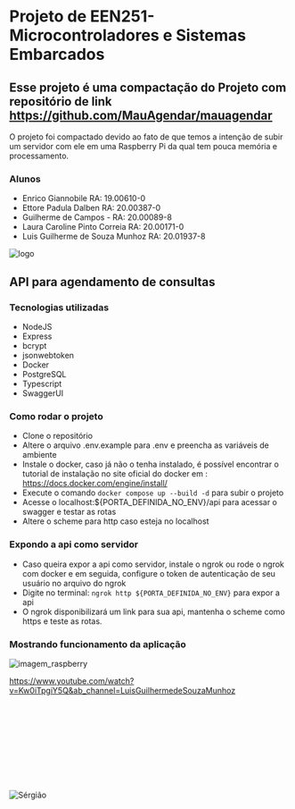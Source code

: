 # Projeto de EEN251-Microcontroladores e Sistemas Embarcados

## Esse projeto é uma compactação do Projeto com repositório de link <https://github.com/MauAgendar/mauagendar>

O projeto foi compactado devido ao fato de que temos a intenção de subir um servidor com ele em uma Raspberry Pi da qual tem pouca memória e processamento.

### Alunos

- Enrico Giannobile RA: 19.00610-0
- Ettore Padula Dalben RA: 20.00387-0
- Guilherme de Campos - RA: 20.00089-8
- Laura Caroline Pinto Correia RA: 20.00171-0
- Luis Guilherme de Souza Munhoz RA: 20.01937-8

![logo](https://avatars.githubusercontent.com/u/129552822?s=400&u=48a7f16b037ad21fe054d0aee8e59fb70a155a35&v)

## API para agendamento de consultas

### Tecnologias utilizadas

- NodeJS
- Express
- bcrypt
- jsonwebtoken
- Docker
- PostgreSQL
- Typescript
- SwaggerUI

### Como rodar o projeto

- Clone o repositório
- Altere o arquivo .env.example para .env e preencha as variáveis de ambiente
- Instale o docker, caso já não o tenha instalado, é possível encontrar o tutorial de instalação no site oficial do docker em : <https://docs.docker.com/engine/install/>
- Execute o comando `docker compose up --build -d` para subir o projeto
- Acesse o localhost:${PORTA_DEFINIDA_NO_ENV}/api para acessar o swagger e testar as rotas
- Altere o scheme para http caso esteja no localhost

### Expondo a api como servidor

- Caso queira expor a api como servidor, instale o ngrok ou rode o ngrok com docker e em seguida, configure o token de autenticação de seu usuário no arquivo do ngrok
- Digite no terminal: `ngrok http ${PORTA_DEFINIDA_NO_ENV}` para expor a api
- O ngrok disponibilizará um link para sua api, mantenha o scheme como https e teste as rotas.

### Mostrando funcionamento da aplicação
![imagem_raspberry](https://github.com/MauAgendar/mauagendar_api/assets/81170691/cb41b90e-3769-4f21-bf1c-71878557b580)

https://www.youtube.com/watch?v=Kw0iTpgiY5Q&ab_channel=LuisGuilhermedeSouzaMunhoz
<br />
<br />
<br />
<br />
<br />
<br />
<br />
<br />
<br />
<br />
<br />
![Sérgião](https://github.com/MauAgendar/mauagendar_api/assets/81170691/af947245-aee8-4715-98be-ead50c2d855e)
